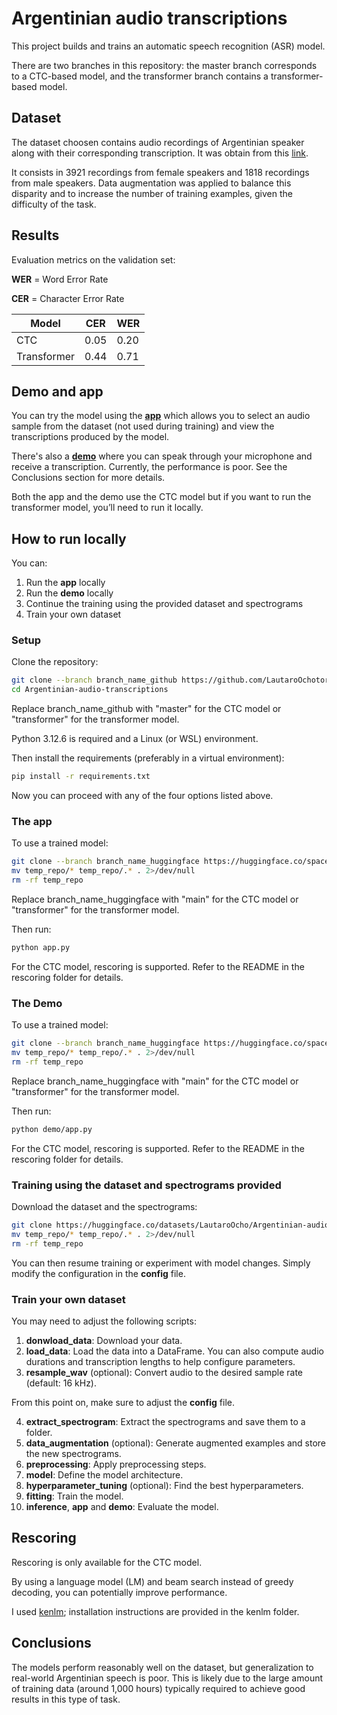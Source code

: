 # Argentinian audio transcriptions

This project builds and trains an automatic speech recognition (ASR) model.

There are two branches in this repository: the master branch corresponds to a CTC-based model, and the transformer branch contains a transformer-based model.

## Dataset

The dataset choosen contains audio recordings  of Argentinian speaker along with their corresponding transcription. It was obtain from this [link](https://www.openslr.org/61/).

It consists in 3921 recordings from female speakers and 1818 recordings from male speakers. Data augmentation was applied to balance this disparity and to increase the number of training examples, given the difficulty of the task.

## Results

Evaluation metrics on the validation set:

**WER** = Word Error Rate

**CER** = Character Error Rate

| Model     | CER | WER       |
|------------|------|--------------|
| CTC        | 0.05   | 0.20 |
| Transformer      | 0.44   | 0.71      |

## Demo and app

You can try the model using the [**app**](https://huggingface.co/spaces/LautaroOcho/Argentinian-audio-transcriptions-app) which allows you to select an audio sample from the dataset (not used during training) and view the transcriptions produced by the model.

There's also a [**demo**](https://huggingface.co/spaces/LautaroOcho/Argentinian-audio-transcriptions-demo) where you can speak through your microphone and receive a transcription. Currently, the performance is poor. See the Conclusions section for more details.

Both the app and the demo use the CTC model but if you want to run the transformer model, you’ll need to run it locally.

## How to run locally

You can:

1) Run the **app** locally
2) Run the **demo** locally
3) Continue the training using the provided dataset and spectrograms
4) Train your own dataset

### Setup

Clone the repository:

```bash
git clone --branch branch_name_github https://github.com/LautaroOchotorena/Argentinian-audio-transcriptions
cd Argentinian-audio-transcriptions
```

Replace branch_name_github with "master" for the CTC model or "transformer" for the transformer model.

Python 3.12.6 is required and a Linux (or WSL) environment.

Then install the requirements (preferably in a virtual environment):

```bash
pip install -r requirements.txt
```

Now you can proceed with any of the four options listed above.

### The app

To use a trained model:

```bash
git clone --branch branch_name_huggingface https://huggingface.co/spaces/LautaroOcho/Argentinian-audio-transcriptions-app temp_repo
mv temp_repo/* temp_repo/.* . 2>/dev/null
rm -rf temp_repo
```

Replace branch_name_huggingface with "main" for the CTC model or "transformer" for the transformer model.

Then run:

```bash
python app.py
```

For the CTC model, rescoring is supported. Refer to the README in the rescoring folder for details.

### The Demo

To use a trained model:

```bash
git clone --branch branch_name_huggingface https://huggingface.co/spaces/LautaroOcho/Argentinian-audio-transcriptions-demo temp_repo
mv temp_repo/* temp_repo/.* . 2>/dev/null
rm -rf temp_repo
```

Replace branch_name_huggingface with "main" for the CTC model or "transformer" for the transformer model.

Then run:

```bash
python demo/app.py
```

For the CTC model, rescoring is supported. Refer to the README in the rescoring folder for details.

### Training using the dataset and spectrograms provided

Download the dataset and the spectrograms:

```bash
git clone https://huggingface.co/datasets/LautaroOcho/Argentinian-audio-transcriptions temp_repo
mv temp_repo/* temp_repo/.* . 2>/dev/null
rm -rf temp_repo
```

You can then resume training or experiment with model changes. Simply modify the configuration in the **config** file.

### Train your own dataset

You may need to adjust the following scripts:

1. **donwload_data**: Download your data.
2. **load_data**:  Load the data into a DataFrame. You can also compute audio durations and transcription lengths to help configure parameters.
3. **resample_wav** (optional): Convert audio to the desired sample rate (default: 16 kHz).

From this point on, make sure to adjust the **config** file.

4. **extract_spectrogram**: Extract the spectrograms and save them to a folder.
5. **data_augmentation** (optional): Generate augmented examples and store the new spectrograms.
6. **preprocessing**: Apply preprocessing steps.
7. **model**: Define the model architecture.
8. **hyperparameter_tuning** (optional): Find the best hyperparameters.
9. **fitting**: Train the model.
10. **inference**, **app** and **demo**: Evaluate the model.

## Rescoring

Rescoring is only available for the CTC model.

By using a language model (LM) and beam search instead of greedy decoding, you can potentially improve performance.

I used [kenlm](https://huggingface.co/edugp/kenlm); installation instructions are provided in the kenlm folder.

## Conclusions

The models perform reasonably well on the dataset, but generalization to real-world Argentinian speech is poor. This is likely due to the large amount of training data (around 1,000 hours) typically required to achieve good results in this type of task.